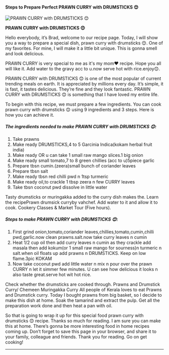             

#### Steps to Prepare Perfect PRAWN CURRY with DRUMSTICKS 😊

![PRAWN CURRY with DRUMSTICKS 😊](https://img-global.cpcdn.com/recipes/16ac73fc50095d46/751x532cq70/prawn-curry-with-drumsticks-%f0%9f%98%8a-recipe-main-photo.jpg)

**PRAWN CURRY with DRUMSTICKS 😊**

Hello everybody, it’s Brad, welcome to our recipe page. Today, I will show you a way to prepare a special dish, prawn curry with drumsticks 😊. One of my favorites. For mine, I will make it a little bit unique. This is gonna smell and look delicious.

PRAWN CURRY is very special to me as it's my mom❤ recipe. Hope you all will like it. Add water to the gravy acc to u.now serve hot with rice.enjoy😊.

PRAWN CURRY with DRUMSTICKS 😊 is one of the most popular of current trending meals on earth. It is appreciated by millions every day. It’s simple, it is fast, it tastes delicious. They’re fine and they look fantastic. PRAWN CURRY with DRUMSTICKS 😊 is something that I have loved my entire life.

To begin with this recipe, we must prepare a few ingredients. You can cook prawn curry with drumsticks 😊 using 9 ingredients and 3 steps. Here is how you can achieve it.

##### The ingredients needed to make PRAWN CURRY with DRUMSTICKS 😊:

1.  Take prawns
2.  Make ready DRUMSTICKS,4 to 5 Garcinia Indica(kokam herbal fruit india)
3.  Make ready OR u can take 1 small raw mango slices.1 big onion
4.  Make ready small tomato,7 to 8 green chillies (acc to u)5piece garlic
5.  Prepare tbsn cumin.(zeera)small bunch of coriander leaves
6.  Prepare tbsn salt
7.  Make ready tbsn red chilli pwd n 1tsp turmeric
8.  Make ready oil,to crackle 1 tbsp zeera n few CURRY leaves
9.  Take tbsn coconut pwd dissolve in little water

Tasty drumsticks or muringakka added to the curry dish makes the. Learn the recipePrawn drumsick curryby vahchef. Add water to it and allow it to cook. Cookery Classes & Market Tour (Five hours).

##### Steps to make PRAWN CURRY with DRUMSTICKS 😊:

1.  First grind onion,tomato,coriander leaves,chillies,tomato,cumin,chilli pwd,garlic.now clean prawns.salt.now take curry leaves n cumin
2.  Heat 1/2 cup oil then add curry leaves n cumin as they crackle add masala then add kokum(or 1 small raw mango for sourness)n turmeric n salt.when oil floats up add prawns n DRUMSTICKS. Keep on low flame.3pic KOKAM
3.  Now take coconut pwd add little water n mix n pour over the prawn CURRY n let it simmer few minutes. U can see how delicious it looks n also taste great.serve hot wit hot rice.

Check whether the drumsticks are cooked through. Prawns and Drumstick Curry/ Chemeen Muringakka Curry All people of Kerala loves to eat Prawns and Drumstick curry. Today I bought prawns from big basket, so I decide to make this dish at home. Soak the tamarind and extract the pulp. Get all the preparation work done and then heat a pan with oil.

So that is going to wrap it up for this special food prawn curry with drumsticks 😊 recipe. Thanks so much for reading. I am sure you can make this at home. There’s gonna be more interesting food in home recipes coming up. Don’t forget to save this page in your browser, and share it to your family, colleague and friends. Thank you for reading. Go on get cooking!

* * *